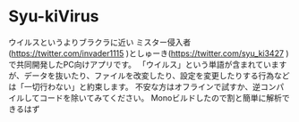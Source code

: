 # Syu-kiVirus
ウイルスというよりブラクラに近い
ミスター侵入者(https://twitter.com/invader1115 )としゅーき(https://twitter.com/syu_ki3427 )で共同開発したPC向けアプリです。
「ウイルス」という単語が含まれていますが、データを抜いたり、ファイルを改変したり、設定を変更したりする行為などは「一切行わない」と約束します。
不安な方はオフラインで試すか、逆コンパイルしてコードを除いてみてください。
Monoビルドしたので割と簡単に解析できるはず
